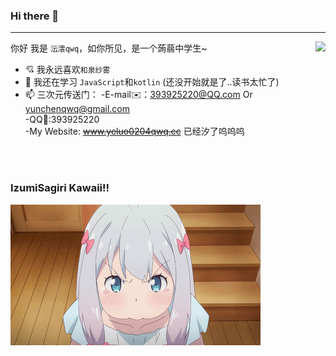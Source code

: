 ### Hi there 👋

---

<img align="right" src="https://github-readme-stats.vercel.app/api/top-langs/?username=YunChenqwq&layout=compact&custom_title=我主要会用什么语言"/>

你好 我是 `沄澐qwq`，如你所见，是一个蒟蒻中学生~

- 💘 我永远喜欢`和泉纱雾`
- 🌱 我还在学习 `JavaScript`和`kotlin` (还没开始就是了..读书太忙了)
- 📫 三次元传送门：
  -E-mail✉️：393925220@QQ.com Or yunchenqwq@gmail.com<br>
  -QQ🐧:393925220<br>
  -My Website: ~~www.yeluo0204qwq.cc~~ 已经汐了呜呜呜<br>

<br><br>

### IzumiSagiri Kawaii!!
</a>
   <img align="center" alt="Top Langs" src="https://github.com/YunChenqwq/YunChenqwq/blob/main/izumi.gif" />  
</a>
   
  
<br><br>

